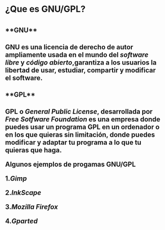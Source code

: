 <h1>¿Que es GNU/GPL?<h1>

<h2>**GNU**<h2>

**GNU** es una licencia de derecho de autor ampliamente usada en el mundo del *software libre* y *código abierto*,garantiza a los usuarios la libertad de usar, estudiar, compartir y modificar el software.

<h2>**GPL**<h2>

**GPL** o *General Public License*, desarrollada por *Free Sotfware Foundation* es una empresa donde puedes usar un programa GPL en un ordenador o en los que quieras sin limitación, donde puedes modificar y adaptar tu programa a lo que tu quieras que haga.

**Algunos ejemplos de progamas GNU/GPL**

1.*Gimp*

2.*InkScape*

3.*Mozilla Firefox*

4.*Gparted*




